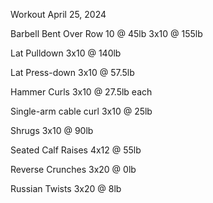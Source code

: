 Workout April 25, 2024

Barbell Bent Over Row
10 @ 45lb
3x10 @ 155lb

Lat Pulldown
3x10 @ 140lb

Lat Press-down
3x10 @ 57.5lb

Hammer Curls
3x10 @ 27.5lb each

Single-arm cable curl
3x10 @ 25lb

Shrugs
3x10 @ 90lb

Seated Calf Raises
4x12 @ 55lb

Reverse Crunches
3x20 @ 0lb

Russian Twists
3x20 @ 8lb